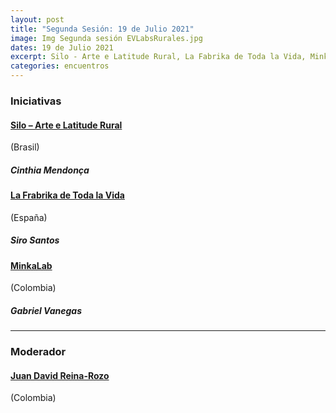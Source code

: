 ```yaml
---
layout: post
title: "Segunda Sesión: 19 de Julio 2021"
image: Img Segunda sesión EVLabsRurales.jpg
dates: 19 de Julio 2021
excerpt: Silo - Arte e Latitude Rural, La Fabrika de Toda la Vida, MinkaLab
categories: encuentros
---
```


### Iniciativas

#### [Silo – Arte e Latitude Rural](https://silo.org.br/)

(Brasil)

##### Cinthia Mendonça

#### [La Frabrika de Toda la Vida](https://lfdtv.org/)

(España)

##### Siro Santos

#### [MinkaLab](https://www.minkalab.org/)

(Colombia)

##### Gabriel Vanegas

<hr>

### Moderador

#### [Juan David Reina-Rozo](https://innovationjourney.wordpress.com/)

(Colombia)
